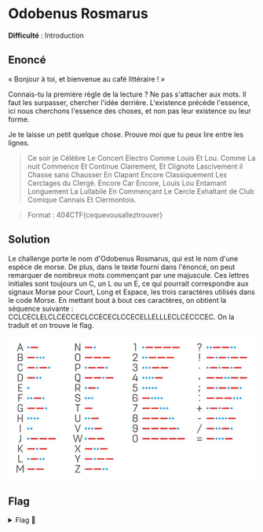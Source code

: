 # Odobenus Rosmarus

**Difficulté** : Introduction

## Enoncé

« Bonjour à toi, et bienvenue au café littéraire ! »

Connais-tu la première règle de la lecture ? Ne pas s'attacher aux mots. Il faut les surpasser, chercher l'idée derrière. L'existence précède l'essence, ici nous cherchons l'essence des choses, et non pas leur existence ou leur forme.

Je te laisse un petit quelque chose. Prouve moi que tu peux lire entre les lignes.

> Ce soir je Célèbre Le Concert Electro Comme Louis Et Lou. Comme La nuit Commence Et Continue Clairement, Et Clignote Lascivement il Chasse sans Chausser En Clapant Encore Classiquement Les Cerclages du Clergé. Encore Car Encore, Louis Lou Entamant Longuement La Lullabile En Commençant Le Cercle Exhaltant de Club Comique Cannais Et Clermontois.

> Format : 404CTF{cequevousalleztrouver}


## Solution

Le challenge porte le nom d'Odobenus Rosmarus, qui est le nom d'une espèce de morse. De plus, dans le texte fourni dans l'énoncé, on peut remarquer de nombreux mots commençant par une majuscule. Ces lettres initiales sont toujours un C, un L ou un E, ce qui pourrait correspondre aux signaux Morse pour Court, Long et Espace, les trois caractères utilisés dans le code Morse. En mettant bout à bout ces caractères, on obtient la séquence suivante : CCLCECLELCLCECCECLCCECECLCCECELLELLLECLCECCCEC. On la traduit et on trouve le flag.

<p align="center"><img src="Code morse.jpg" alt="Code morse" width="600"></p>


## Flag

<details>
<summary> Flag 🚩</summary>

```
404CTF{FACILELEMORSE}
```
